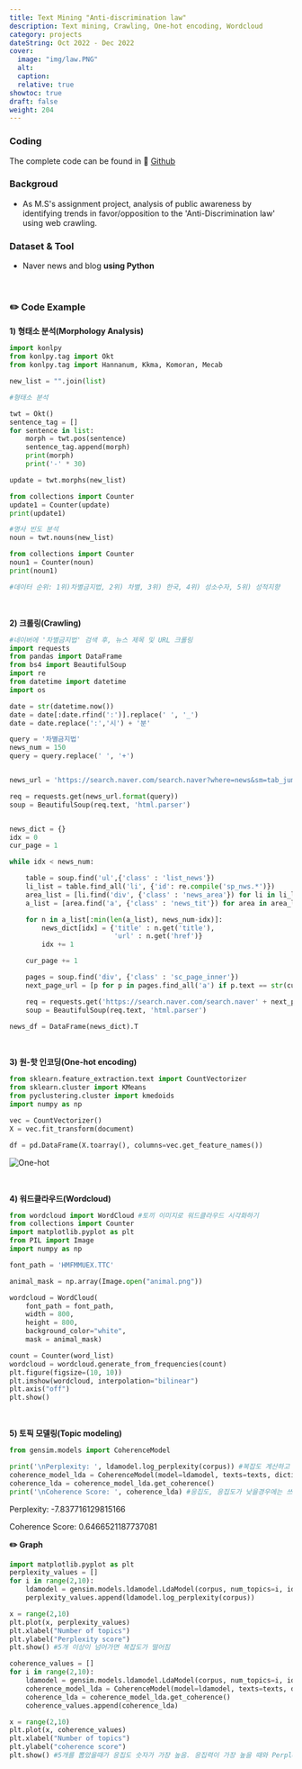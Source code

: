 ```yaml
---
title: Text Mining "Anti-discrimination law"
description: Text mining, Crawling, One-hot encoding, Wordcloud
category: projects
dateString: Oct 2022 - Dec 2022 
cover:
  image: "img/law.PNG"
  alt:
  caption:
  relative: true
showtoc: true
draft: false
weight: 204
---
```


### Coding
  The complete code can be found in 🔗 [Github](https://github.com/PikalounJM/Text-Mining/blob/main/Non-discrimination.ipynb)

### Backgroud
- As M.S's assignment project, analysis of public awareness by identifying trends in favor/opposition to the 'Anti-Discrimination law' using web crawling.

### Dataset & Tool
- Naver news and blog **using Python**

&nbsp;

### ✏️ Code Example

**1) 형태소 분석(Morphology Analysis)**

```python
import konlpy
from konlpy.tag import Okt
from konlpy.tag import Hannanum, Kkma, Komoran, Mecab

new_list = "".join(list)

#형태소 분석

twt = Okt()
sentence_tag = []
for sentence in list:
    morph = twt.pos(sentence)
    sentence_tag.append(morph)
    print(morph)
    print('-' * 30)

update = twt.morphs(new_list)

from collections import Counter
update1 = Counter(update)
print(update1)

#명사 빈도 분석
noun = twt.nouns(new_list)

from collections import Counter
noun1 = Counter(noun)
print(noun1)

#데이터 순위: 1위)차별금지법, 2위) 차별, 3위) 한국, 4위) 성소수자, 5위) 성적지향
```
&nbsp;

**2) 크롤링(Crawling)**

```python
#네이버에 '차별금지법' 검색 후, 뉴스 제목 및 URL 크롤링
import requests
from pandas import DataFrame
from bs4 import BeautifulSoup
import re
from datetime import datetime
import os

date = str(datetime.now())
date = date[:date.rfind(':')].replace(' ', '_')
date = date.replace(':','시') + '분'

query = '차별금지법'
news_num = 150
query = query.replace(' ', '+')


news_url = 'https://search.naver.com/search.naver?where=news&sm=tab_jum&query={}'

req = requests.get(news_url.format(query))
soup = BeautifulSoup(req.text, 'html.parser')


news_dict = {}
idx = 0
cur_page = 1

while idx < news_num:

    table = soup.find('ul',{'class' : 'list_news'})
    li_list = table.find_all('li', {'id': re.compile('sp_nws.*')})
    area_list = [li.find('div', {'class' : 'news_area'}) for li in li_list]
    a_list = [area.find('a', {'class' : 'news_tit'}) for area in area_list]

    for n in a_list[:min(len(a_list), news_num-idx)]:
        news_dict[idx] = {'title' : n.get('title'),
                          'url' : n.get('href')}
        idx += 1

    cur_page += 1

    pages = soup.find('div', {'class' : 'sc_page_inner'})
    next_page_url = [p for p in pages.find_all('a') if p.text == str(cur_page)][0].get('href')

    req = requests.get('https://search.naver.com/search.naver' + next_page_url)
    soup = BeautifulSoup(req.text, 'html.parser')

news_df = DataFrame(news_dict).T
```
&nbsp;

**3) 원-핫 인코딩(One-hot encoding)**

```python
from sklearn.feature_extraction.text import CountVectorizer
from sklearn.cluster import KMeans
from pyclustering.cluster import kmedoids
import numpy as np

vec = CountVectorizer()
X = vec.fit_transform(document)

df = pd.DataFrame(X.toarray(), columns=vec.get_feature_names())
```
![One-hot](/img/onehot.PNG)

&nbsp;

**4) 워드클라우드(Wordcloud)**

```python
from wordcloud import WordCloud #토끼 이미지로 워드클라우드 시각화하기
from collections import Counter
import matplotlib.pyplot as plt
from PIL import Image
import numpy as np

font_path = 'HMFMMUEX.TTC'

animal_mask = np.array(Image.open("animal.png"))

wordcloud = WordCloud(
    font_path = font_path,
    width = 800,
    height = 800,
    background_color="white",
    mask = animal_mask)

count = Counter(word_list)
wordcloud = wordcloud.generate_from_frequencies(count)
plt.figure(figsize=(10, 10))
plt.imshow(wordcloud, interpolation="bilinear")
plt.axis("off")
plt.show()
```
&nbsp;

**5) 토픽 모델링(Topic modeling)**

```python
from gensim.models import CoherenceModel

print('\nPerplexity: ', ldamodel.log_perplexity(corpus)) #복잡도 계산하고 그 안에 단어들로 구성된 topic안에서 응집성이 어느정도인지 scoring
coherence_model_lda = CoherenceModel(model=ldamodel, texts=texts, dictionary=dictionary,topn=10)
coherence_lda = coherence_model_lda.get_coherence()
print('\nCoherence Score: ', coherence_lda) #응집도, 응집도가 낮을경우에는 쓰지 않는것이 좋다.
```

Perplexity:  -7.837716129815166

Coherence Score:  0.6466521187737081

**✏️ Graph**

```python
import matplotlib.pyplot as plt
perplexity_values = []
for i in range(2,10):
    ldamodel = gensim.models.ldamodel.LdaModel(corpus, num_topics=i, id2word = dictionary)
    perplexity_values.append(ldamodel.log_perplexity(corpus))

x = range(2,10)
plt.plot(x, perplexity_values)
plt.xlabel("Number of topics")
plt.ylabel("Perplexity score")
plt.show() #5개 이상이 넘어가면 복잡도가 떨어짐

coherence_values = []
for i in range(2,10):
    ldamodel = gensim.models.ldamodel.LdaModel(corpus, num_topics=i, id2word = dictionary)
    coherence_model_lda = CoherenceModel(model=ldamodel, texts=texts, dictionary=dictionary,topn=10)
    coherence_lda = coherence_model_lda.get_coherence()
    coherence_values.append(coherence_lda)

x = range(2,10)
plt.plot(x, coherence_values)
plt.xlabel("Number of topics")
plt.ylabel("coherence score")
plt.show() #5개를 뽑았을때가 응집도 숫자가 가장 높음. 응집력이 가장 높을 때와 Perplexity가 높지 않을때가 가장 적절함
```

